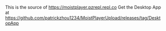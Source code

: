 This is the source of https://moistplayer.pzrepl.repl.co
Get the Desktop App at https://github.com/patrickzhou1234/MoistPlayerUpload/releases/tag/DesktopApp
